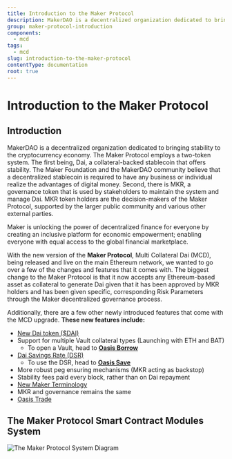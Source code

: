 ```yaml
---
title: Introduction to the Maker Protocol
description: MakerDAO is a decentralized organization dedicated to bringing stability to the cryptocurrency economy
group: maker-protocol-introduction
components:
  - mcd
tags:
  - mcd
slug: introduction-to-the-maker-protocol
contentType: documentation
root: true
---
```


# Introduction to the Maker Protocol

## Introduction 

MakerDAO is a decentralized organization dedicated to bringing stability to the cryptocurrency economy. The Maker Protocol employs a two-token system. The first being, Dai, a collateral-backed stablecoin that offers stability. The Maker Foundation and the MakerDAO community believe that a decentralized stablecoin is required to have any business or individual realize the advantages of digital money. Second, there is MKR, a governance token that is used by stakeholders to maintain the system and manage Dai. MKR token holders are the decision-makers of the Maker Protocol, supported by the larger public community and various other external parties. 

Maker is unlocking the power of decentralized finance for everyone by creating an inclusive platform for economic empowerment; enabling everyone with equal access to the global financial marketplace.

With the new version of the **Maker Protocol**, Multi Collateral Dai (MCD), being released and live on the main Ethereum network, we wanted to go over a few of the changes and features that it comes with. The biggest change to the Maker Protocol is that it now accepts any Ethereum-based asset as collateral to generate Dai given that it has been approved by MKR holders and has been given specific, corresponding Risk Parameters through the Maker decentralized governance process. 

Additionally, there are a few other newly introduced features that come with the MCD upgrade. **These new features include:**

* [New Dai token ($DAI)](https://blog.makerdao.com/creating-the-brand-identity-for-the-worlds-first-unbiased-currency-dai/)
* Support for multiple Vault collateral types (Launching with ETH and BAT)
  * To open a Vault, head to [**Oasis Borrow**](https://oasis.app/borrow)
* [Dai Savings Rate (DSR)](https://blog.makerdao.com/why-the-dai-savings-rate-is-a-game-changer-for-the-defi-ecosystem-and-beyond/) 
  * To use the DSR, head to [**Oasis Save**](https://oasis.app/save)
* More robust peg ensuring mechanisms (MKR acting as backstop)
* Stability fees paid every block, rather than on Dai repayment
* [New Maker Terminology](https://blog.makerdao.com/say-goodbye-to-cdps-and-hello-to-maker-vaults/)
* MKR and governance remains the same
* [Oasis Trade](https://oasis.app/trade)

## The Maker Protocol Smart Contract Modules System

![The Maker Protocol System Diagram](/images/documentation/mcd-system-2.0%20%282%29.png)
